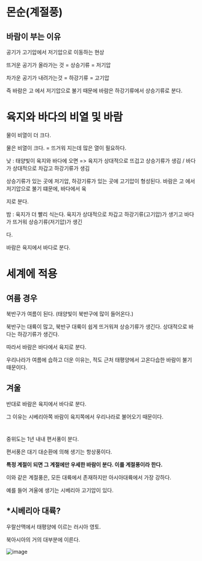 # 몬순(계절풍)

## 바람이 부는 이유

공기가 고기압에서 저기압으로 이동하는 현상

뜨거운 공기가 올라가는 것 = 상승기류 = 저기압

차가운 공기가 내려가는것 = 하강기류 = 고기압

즉 바람은 고 에서 저기압으로 불기 때문에 바람은 하강기류에서 상승기류로 분다.


# 육지와 바다의 비열 및 바람

물이 비열이 더 크다.

물은 비열이 크다. = 뜨거워 지는데 많은 열이 필요하다.

낮 : 태양빛이 육지와 바다에 오면 => 육지가 상대적으로 뜨겁고 상승기류가 생김 / 바다가 상대적으로 차갑고 하강기류가 생김

상승기류가 있는 곳에 저기압, 하강기류가 있는 곳에 고기압이 형성된다. 바람은 고 에서 저기압으로 불기 떄문에, 바다에서 육

지로 분다.

밤 : 육지가 더 빨리 식는다. 육지가 상대적으로 차갑고 하강기류(고기압)가 생기고 바다가 뜨거워 상승기류(저기압)가 생긴

다.

바람은 육지에서 바다로 분다.

# 세계에 적용

## 여름 경우

북반구가 여름이 된다. (태양빛이 북반구에 많이 들어온다.) 

북반구는 대륙이 많고, 북반구 대륙이 쉽게 뜨거워져 상승기류가 생긴다. 상대적으로 바다는 하강기류가 생긴다.

따라서 바람은 바다에서 육지로 분다. 

우리나라가 여름에 습하고 더운 이유는, 적도 근처 태평양에서 고온다습한 바람이 불기 때문이다. 

## 겨울

반대로 바람은 육지에서 바다로 분다.

그 이유는 시베리아쪽 바람이 육지쪽에서 우리나라로 불어오기 때문이다.

# 

중위도는 1년 내내 편서풍이 분다.

편서풍은 대기 대순환에 의해 생기는 항상풍이다.

__특정 계절이 되면 그 계절에만 우세한 바람이 분다. 이를 계절풍이라 한다.__

이와 같은 계절풍은, 모든 대륙에서 존재하지만 아시아대륙에서 가장 강하다.

예를 들어 겨울에 생기는 시베리아 고기압이 있다.

## *시베리아 대륙?

우랄산맥에서 태평양에 이르는 러시아 영토.

북아시아의 거의 대부분에 이른다.

![image](https://user-images.githubusercontent.com/73323188/123817163-dfb97e80-d932-11eb-8921-7f29efdf21ef.png)


